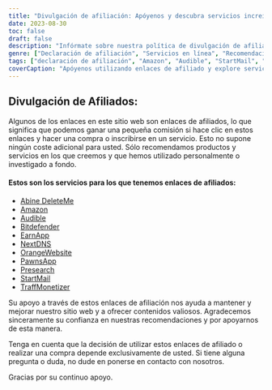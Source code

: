 ```yaml
---
title: "Divulgación de afiliación: Apóyenos y descubra servicios increíbles"
date: 2023-08-30
toc: false
draft: false
description: "Infórmate sobre nuestra política de divulgación de afiliación y explora servicios de primera categoría como Amazon, Audible, StartMail y muchos más."
genre: ["Declaración de afiliación", "Servicios en línea", "Recomendaciones de productos", "Productos digitales", "Marketing de afiliación", "Ganancias en línea", "Monetización del sitio web", "Ganar en línea", "Marketing en Internet", "Transparencia"]
tags: ["declaración de afiliación", "Amazon", "Audible", "StartMail", "Bitdefender", "DeleteMe", "SiguienteDNS", "PeonesApp", "TraffMonetizer", "EarnApp", "Preinvestigación", "NaranjaPágina web", "ganar dinero en línea", "recomendaciones de productos", "productos digitales", "servicios en línea", "monetización", "ingresos del sitio web", "afiliados", "ingresos en línea", "transparencia", "marketing en internet", "negocio en línea", "comunicación de resultados", "enlaces afiliados", "Apóyanos", "potencial de ingresos", "apoyo financiero", "asociaciones empresariales", "recomendaciones fiables", "capacitar a los lectores"]
coverCaption: "Apóyenos utilizando enlaces de afiliado y explore servicios de primera categoría para sus empresas en línea."
---
```


## **Divulgación de Afiliados:**

Algunos de los enlaces en este sitio web son enlaces de afiliados, lo que significa que podemos ganar una pequeña comisión si hace clic en estos enlaces y hacer una compra o inscribirse en un servicio. Esto no supone ningún coste adicional para usted. Sólo recomendamos productos y servicios en los que creemos y que hemos utilizado personalmente o investigado a fondo.

#### Estos son los servicios para los que tenemos enlaces de afiliados:

- [Abine DeleteMe](https://joindeleteme.com/refer?coupon=RFR-40867-7DWHR4)
- [Amazon](https://amzn.to/47bpscS)
- [Audible](https://amzn.to/3O5yM9p)
- [Bitdefender](https://bitdefender.f9tmep.net/k0Wq1n)
- [EarnApp](https://earnapp.com/i/c1dllee)
- [NextDNS](https://nextdns.io/?from=37pk8rg9)
- [OrangeWebsite](https://affiliate.orangewebsite.com/idevaffiliate.php?id=12501_0_1_5)
- [PawnsApp](https://pawns.app/?r=sos)
- [Presearch](https://presearch.com/signup?rid=3518896)
- [StartMail](https://www.startmail.com/en/partner/?ref=sos&tap_s=3999900-469b6c&tm_undefined=undefined)
- [TraffMonetizer](https://traffmonetizer.com/?aff=242022)

Su apoyo a través de estos enlaces de afiliación nos ayuda a mantener y mejorar nuestro sitio web y a ofrecer contenidos valiosos. Agradecemos sinceramente su confianza en nuestras recomendaciones y por apoyarnos de esta manera.

Tenga en cuenta que la decisión de utilizar estos enlaces de afiliado o realizar una compra depende exclusivamente de usted. Si tiene alguna pregunta o duda, no dude en ponerse en contacto con nosotros.

Gracias por su continuo apoyo.
